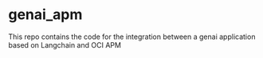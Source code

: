 # genai_apm
This repo contains the code for the integration between a genai application based on Langchain and OCI APM
